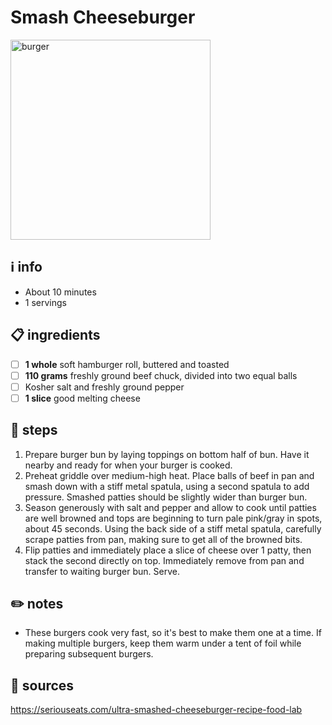 # Smash Cheeseburger  
<img src="https://www.sunset.com/wp-content/uploads/goldburger-smash-burger.jpg" alt="burger" width="320"/>  

## ℹ️ info  
* About 10 minutes  
* 1 servings  

## 📋 ingredients  
- [ ] **1	whole**	soft hamburger roll, buttered and toasted
- [ ] **110	grams**	freshly ground beef chuck, divided into two equal balls
- [ ] Kosher salt and freshly ground pepper
- [ ] **1	slice**	good melting cheese

## 🔪 steps  
1. Prepare burger bun by laying toppings on bottom half of bun. Have it nearby and ready for when your burger is cooked.
2. Preheat griddle over medium-high heat. Place balls of beef in pan and smash down with a stiff metal spatula, using a second spatula to add pressure. Smashed patties should be slightly wider than burger bun.
3. Season generously with salt and pepper and allow to cook until patties are well browned and tops are beginning to turn pale pink/gray in spots, about 45 seconds. Using the back side of a stiff metal spatula, carefully scrape patties from pan, making sure to get all of the browned bits. 
4. Flip patties and immediately place a slice of cheese over 1 patty, then stack the second directly on top. Immediately remove from pan and transfer to waiting burger bun. Serve. 

## ✏️ notes  
* These burgers cook very fast, so it's best to make them one at a time. If making multiple burgers, keep them warm under a tent of foil while preparing subsequent burgers. 

## 🔗 sources  
https://seriouseats.com/ultra-smashed-cheeseburger-recipe-food-lab  
